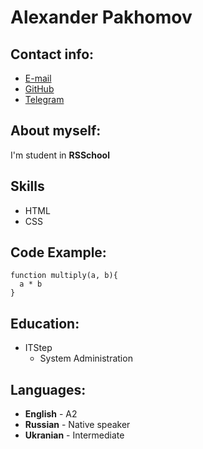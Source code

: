 # Alexander Pakhomov
## Contact info:
* [E-mail](mailto:feikomilcezzz2@gmail.com)
* [GitHub](https://github.com/OxygeniumO2)
* [Telegram](https://t.me/hzhzzzhz)
## About myself:
I'm student in **RSSchool**
## Skills
* HTML
* CSS
## Code Example:
```
function multiply(a, b){
  a * b
}
```
## Education:
* ITStep
    + System Administration
## Languages:
* **English** - A2
* **Russian** - Native speaker
* **Ukranian** - Intermediate



